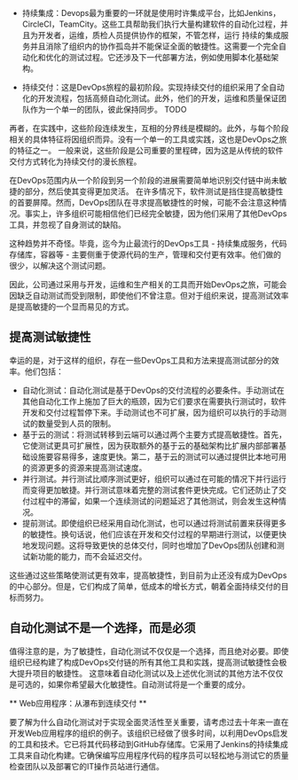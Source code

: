 
- 持续集成：Devops最为重要的一环就是使用时许集成平台，比如Jenkins，CircleCI，TeamCity。这些工具帮助我们执行大量构建软件的自动化过程，并且为开发者，运维，质检人员提供协作的框架，不管怎样，运行
持续的集成服务并且消除了组织内的协作孤岛并不能保证全面的敏捷性。这需要一个完全自动化和优化的测试过程。它还涉及下一代部署方法，例如使用脚本化基础架构。

- 持续交付：这是DevOps旅程的最初阶段。实现持续交付的组织采用了全自动化的开发流程，包括高频自动化测试。此外，他们的开发，运维和质量保证团队作为一个单一的团队，彼此保持同步。
TODO


再者，在实践中，这些阶段连续发生，互相的分界线是模糊的。此外，与每个阶段相关的具体特征将因组织而异。没有一个单一的工具或实践，这也是DevOps之旅的特征之一。
一般来说，这些阶段是公司重要的里程碑，因为这是从传统的软件交付方式转化为持续交付的漫长旅程。


在DevOps范围内从一个阶段到另一个阶段的进展需要简单地识别交付链中尚未敏捷的部分，然后使其变得更加灵活。
在许多情况下，软件测试是挡住提高敏捷性的首要屏障。然而，DevOps团队在寻求提高敏捷性的时候，可能不会注意这种情况。事实上，许多组织可能相信他们已经完全敏捷，因为他们采用了其他DevOps工具，并忽视了自身测试的缺陷。

这种趋势并不奇怪。毕竟，迄今为止最流行的DevOps工具 - 持续集成服务，代码存储库，容器等 - 主要侧重于使源代码的生产，管理和交付更有效率。他们做的很少，以解决这个测试问题。

因此，公司通过采用与开发，运维和生产相关的工具而开始DevOps之旅，可能会因缺乏自动测试而受到限制，即使他们不曾注意。但对于组织来说，提高测试效率是提高敏捷的一个显而易见的方式。


## 提高测试敏捷性

幸运的是，对于这样的组织，存在一些DevOps工具和方法来提高测试部分的效率。他们包括：
- 自动化测试：自动化测试是基于DevOps的交付流程的必要条件。手动测试在其他自动化工作上施加了巨大的瓶颈，因为它们要求在需要执行测试时，软件开发和交付过程暂停下来。手动测试也不可扩展，因为组织可以执行的手动测试的数量受到人员的限制。
- 基于云的测试：将测试转移到云端可以通过两个主要方式提高敏捷性。首先，它使测试更具可扩展性，因为获取额外的基于云的基础架构比扩展内部部署基础设施要容易得多，速度更快。第二，基于云的测试可以通过提供比本地可用的资源更多的资源来提高测试速度。
- 并行测试。并行测试比顺序测试更好，组织可以通过在可能的情况下并行运行而变得更加敏捷。并行测试意味着完整的测试套件更快完成。它们还防止了交付过程中的滞留，如果一个连续测试的问题延迟了其他测试，则会发生这种情况。
- 提前测试。即使组织已经采用自动化测试，也可以通过将测试前置来获得更多的敏捷性。换句话说，他们应该在开发和交付过程的早期进行测试，以便更快地发现问题。这将导致更快的总体交付，同时也增加了DevOps团队创建和测试新功能的能力，而不会延迟交付。


这些通过这些策略使测试更有效率，提高敏捷性，到目前为止还没有成为DevOps的中心部分。但是，它们构成了简单，低成本的增长方式，朝着全面持续交付的目标而努力。

## 自动化测试不是一个选择，而是必须
值得注意的是，为了敏捷性，自动化测试不仅仅是一个选择，而且绝对必要。即使组织已经构建了构成DevOps交付链的所有其他工具和实践，提高测试敏捷性会极大提升项目的敏捷性。
这意味着自动化测试以及上述优化测试的其他方法不仅仅是可选的，如果你希望最大化敏捷性。自动测试将是一个重要的成分。

** Web应用程序：从瀑布到连续交付 **

要了解为什么自动化测试对于实现全面灵活性至关重要，请考虑过去十年来一直在开发Web应用程序的组织的例子。该组织已经做了很多时间，以利用DevOps启发的工具和技术。它已将其代码移动到GitHub存储库。它采用了Jenkins的持续集成工具来自动化构建。它确保编写应用程序代码的程序员可以轻松地与测试它的质量检查团队以及部署它的IT操作员站进行通信。